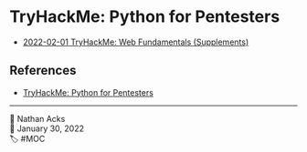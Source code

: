 # TryHackMe: Python for Pentesters

* [2022-02-01 TryHackMe: Web Fundamentals (Supplements)](../log/2022-02-01-tryhackme-web-fundamentals-supplements.md)

## References

* [TryHackMe: Python for Pentesters](https://tryhackme.com/room/pythonforcybersecurity)

- - - -

<span aria-hidden="true">👤</span> Nathan Acks  
<span aria-hidden="true">📅</span> January 30, 2022  
<span aria-hidden="true">🏷️</span> #MOC
